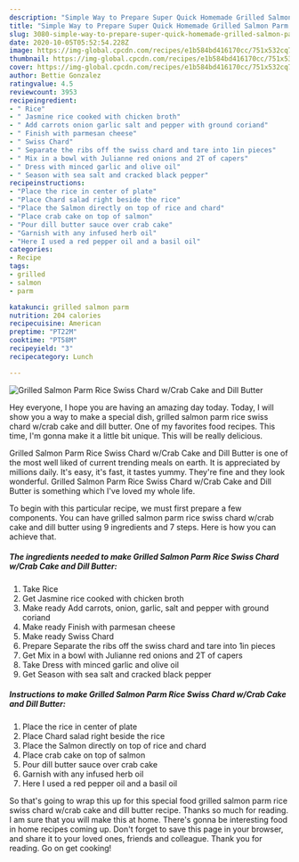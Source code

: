 ```yaml
---
description: "Simple Way to Prepare Super Quick Homemade Grilled Salmon Parm Rice Swiss Chard w/Crab Cake and Dill Butter"
title: "Simple Way to Prepare Super Quick Homemade Grilled Salmon Parm Rice Swiss Chard w/Crab Cake and Dill Butter"
slug: 3080-simple-way-to-prepare-super-quick-homemade-grilled-salmon-parm-rice-swiss-chard-w-crab-cake-and-dill-butter
date: 2020-10-05T05:52:54.228Z
image: https://img-global.cpcdn.com/recipes/e1b584bd416170cc/751x532cq70/grilled-salmon-parm-rice-swiss-chard-wcrab-cake-and-dill-butter-recipe-main-photo.jpg
thumbnail: https://img-global.cpcdn.com/recipes/e1b584bd416170cc/751x532cq70/grilled-salmon-parm-rice-swiss-chard-wcrab-cake-and-dill-butter-recipe-main-photo.jpg
cover: https://img-global.cpcdn.com/recipes/e1b584bd416170cc/751x532cq70/grilled-salmon-parm-rice-swiss-chard-wcrab-cake-and-dill-butter-recipe-main-photo.jpg
author: Bettie Gonzalez
ratingvalue: 4.5
reviewcount: 3953
recipeingredient:
- " Rice"
- " Jasmine rice cooked with chicken broth"
- " Add carrots onion garlic salt and pepper with ground coriand"
- " Finish with parmesan cheese"
- " Swiss Chard"
- " Separate the ribs off the swiss chard and tare into 1in pieces"
- " Mix in a bowl with Julianne red onions and 2T of capers"
- " Dress with minced garlic and olive oil"
- " Season with sea salt and cracked black pepper"
recipeinstructions:
- "Place the rice in center of plate"
- "Place Chard salad right beside the rice"
- "Place the Salmon directly on top of rice and chard"
- "Place crab cake on top of salmon"
- "Pour dill butter sauce over crab cake"
- "Garnish with any infused herb oil"
- "Here I used a red pepper oil and a basil oil"
categories:
- Recipe
tags:
- grilled
- salmon
- parm

katakunci: grilled salmon parm 
nutrition: 204 calories
recipecuisine: American
preptime: "PT22M"
cooktime: "PT58M"
recipeyield: "3"
recipecategory: Lunch

---
```



![Grilled Salmon Parm Rice Swiss Chard w/Crab Cake and Dill Butter](https://img-global.cpcdn.com/recipes/e1b584bd416170cc/751x532cq70/grilled-salmon-parm-rice-swiss-chard-wcrab-cake-and-dill-butter-recipe-main-photo.jpg)

Hey everyone, I hope you are having an amazing day today. Today, I will show you a way to make a special dish, grilled salmon parm rice swiss chard w/crab cake and dill butter. One of my favorites food recipes. This time, I'm gonna make it a little bit unique. This will be really delicious.

Grilled Salmon Parm Rice Swiss Chard w/Crab Cake and Dill Butter is one of the most well liked of current trending meals on earth. It is appreciated by millions daily. It's easy, it's fast, it tastes yummy. They're fine and they look wonderful. Grilled Salmon Parm Rice Swiss Chard w/Crab Cake and Dill Butter is something which I've loved my whole life.




To begin with this particular recipe, we must first prepare a few components. You can have grilled salmon parm rice swiss chard w/crab cake and dill butter using 9 ingredients and 7 steps. Here is how you can achieve that.

<!--inarticleads1-->

##### The ingredients needed to make Grilled Salmon Parm Rice Swiss Chard w/Crab Cake and Dill Butter:

1. Take  Rice
1. Get  Jasmine rice cooked with chicken broth
1. Make ready  Add carrots, onion, garlic, salt and pepper with ground coriand
1. Make ready  Finish with parmesan cheese
1. Make ready  Swiss Chard
1. Prepare  Separate the ribs off the swiss chard and tare into 1in pieces
1. Get  Mix in a bowl with Julianne red onions and 2T of capers
1. Take  Dress with minced garlic and olive oil
1. Get  Season with sea salt and cracked black pepper




<!--inarticleads2-->

##### Instructions to make Grilled Salmon Parm Rice Swiss Chard w/Crab Cake and Dill Butter:

1. Place the rice in center of plate
1. Place Chard salad right beside the rice
1. Place the Salmon directly on top of rice and chard
1. Place crab cake on top of salmon
1. Pour dill butter sauce over crab cake
1. Garnish with any infused herb oil
1. Here I used a red pepper oil and a basil oil




So that's going to wrap this up for this special food grilled salmon parm rice swiss chard w/crab cake and dill butter recipe. Thanks so much for reading. I am sure that you will make this at home. There's gonna be interesting food in home recipes coming up. Don't forget to save this page in your browser, and share it to your loved ones, friends and colleague. Thank you for reading. Go on get cooking!
